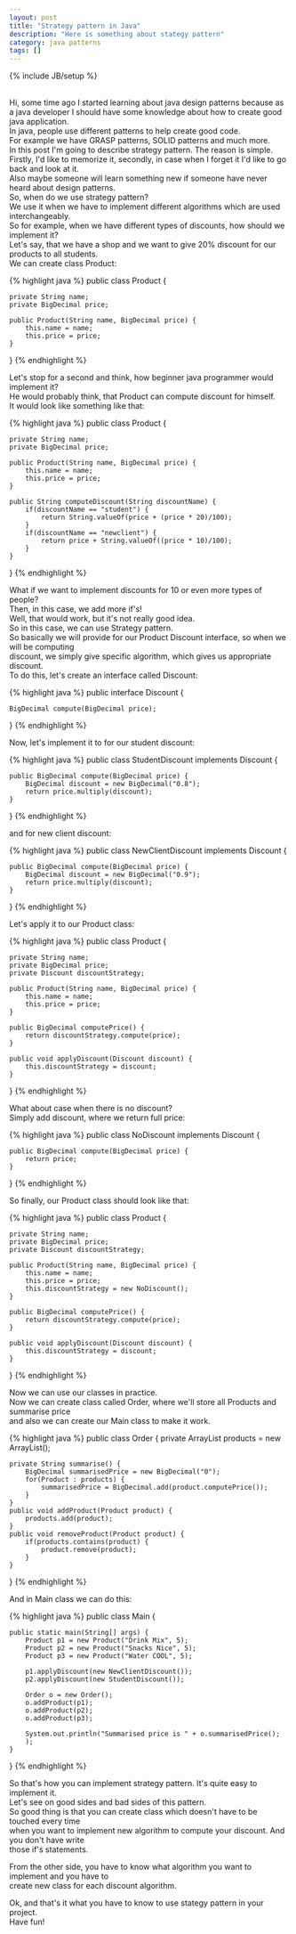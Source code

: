 ```yaml
---
layout: post
title: "Strategy pattern in Java"
description: "Here is something about stategy pattern"
category: java patterns
tags: []
---
```

{% include JB/setup %}

<br/>
Hi, some time ago I started learning about java design patterns because as a java developer
I should have some knowledge about how to create good java application.<br/>
In java, people use different patterns to help create good code.<br/>
For example we have GRASP patterns, SOLID patterns and much more.<br/>
In this post I'm going to describe strategy pattern. The reason is simple. <br/>
Firstly, I'd like to memorize it, secondly, in case when I forget it I'd like to go back and look at it.<br/>
Also maybe someone will learn something new if someone have never heard about design patterns.<br/>
So, when do we use strategy pattern?<br/>
We use it when we have to implement different algorithms which are used interchangeably.<br/>
So for example, when we have different types of discounts, how should we implement it?<br/>
Let's say, that we have a shop and we want to give 20% discount for our products to all students.<br/>
We can create class Product:<br/>

{% highlight java %}
public class Product {
	
	private String name;
	private BigDecimal price;

	public Product(String name, BigDecimal price) {
		this.name = name;
		this.price = price;
	}
}
{% endhighlight %} 

Let's stop for a second and think, how beginner java programmer would implement it?<br/>
He would probably think, that Product can compute discount for himself.<br/>
It would look like something like that:<br/>

{% highlight java %}
public class Product {
	
	private String name;
	private BigDecimal price;

	public Product(String name, BigDecimal price) {
		this.name = name;
		this.price = price;
	}
	
	public String computeDiscount(String discountName) {
		if(discountName == "student") {
			return String.valueOf(price + (price * 20)/100);
		}
		if(discountName == "newclient") {
			return price + String.valueOf((price * 10)/100);
		}
	}
}
{% endhighlight %} 

What if we want to implement discounts for 10 or even more types of people?<br/>
Then, in this case, we add more if's!<br/>
Well, that would work, but it's not really good idea.<br/>
So in this case, we can use Strategy pattern.<br/>
So basically we will provide for our Product Discount interface, so when we will be computing<br/>
discount, we simply give specific algorithm, which gives us appropriate discount.<br/>
To do this, let's create an interface called Discount:<br/>

{% highlight java %}
public interface Discount {
	
	BigDecimal compute(BigDecimal price);

}
{% endhighlight %} 
 
Now, let's implement it to for our student discount:<br/>

{% highlight java %}
public class StudentDiscount implements Discount {
	
	public BigDecimal compute(BigDecimal price) {
		BigDecimal discount = new BigDecimal("0.8");
		return price.multiply(discount);
	}
}
{% endhighlight %} 

and for new client discount:<br/>

{% highlight java %}
public class NewClientDiscount implements Discount {
	
	public BigDecimal compute(BigDecimal price) {
		BigDecimal discount = new BigDecimal("0.9");
		return price.multiply(discount);
	}
}
{% endhighlight %} 

Let's apply it to our Product class:<br/>

{% highlight java %}
public class Product {
	
	private String name;
	private BigDecimal price;
	private Discount discountStrategy;

	public Product(String name, BigDecimal price) {
		this.name = name;
		this.price = price;
	}
	
	public BigDecimal computePrice() {
		return discountStrategy.compute(price);
	}
	
	public void applyDiscount(Discount discount) {
		this.discountStrategy = discount;
	}
}
{% endhighlight %} 

What about case when there is no discount?<br/>
Simply add discount, where we return full price:<br/>

{% highlight java %}
public class NoDiscount implements Discount {
	
	public BigDecimal compute(BigDecimal price) {
		return price;
	}
}
{% endhighlight %} 

So finally, our Product class should look like that:<br/>

{% highlight java %}
public class Product {
	
	private String name;
	private BigDecimal price;
	private Discount discountStrategy;

	public Product(String name, BigDecimal price) {
		this.name = name;
		this.price = price;
		this.discountStrategy = new NoDiscount();
	}
	
	public BigDecimal computePrice() {
		return discountStrategy.compute(price);
	}
	
	public void applyDiscount(Discount discount) {
		this.discountStrategy = discount;
	}
}
{% endhighlight %} 

Now we can use our classes in practice. <br/>
Now we can create class called Order, where we'll store all Products and summarise price<br/>
and also we can create our Main class to make it work.<br/>

{% highlight java %}
public class Order {
	private ArrayList<Product> products = new ArrayList<Product>();

	private String summarise() {
		BigDecimal summarisedPrice = new BigDecimal("0");
		for(Product : products) {
			summarisedPrice = BigDecimal.add(product.computePrice());
		}
	}
	public void addProduct(Product product) {
		products.add(product);
	}
	public void removeProduct(Product product) {
		if(products.contains(product) {
			product.remove(product);
		}
	}
}
{% endhighlight %} 

And in Main class we can do this:<br/>

{% highlight java %}
public class Main {
	
	public static main(String[] args) {
		Product p1 = new Product("Drink Mix", 5);
		Product p2 = new Product("Snacks Nice", 5);
		Product p3 = new Product("Water COOL", 5);
		
		p1.applyDiscount(new NewClientDiscount());
		p2.applyDiscount(new StudentDiscount());
		
		Order o = new Order();
		o.addProduct(p1);
		o.addProduct(p2);
		o.addProduct(p3);
		
		System.out.println("Summarised price is " + o.summarisedPrice();
		);
	}
}
{% endhighlight %} 

So that's how you can implement strategy pattern. It's quite easy to implement it.<br/>
Let's see on good sides and bad sides of this pattern.<br/>
So good thing is that you can create class which doesn't have to be touched every time<br/>
when you want to implement new algorithm to compute your discount. And you don't have write<br/>
those if's statements.<br/>

From the other side, you have to know what algorithm you want to implement and you have to<br/>
create new class for each discount algorithm.<br/>

Ok, and that's it what you have to know to use stategy pattern in your project.<br/>
Have fun!<br/>